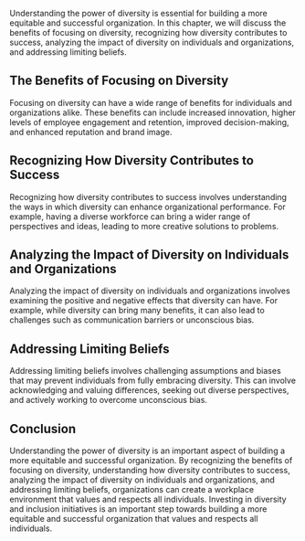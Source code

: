 
Understanding the power of diversity is essential for building a more equitable and successful organization. In this chapter, we will discuss the benefits of focusing on diversity, recognizing how diversity contributes to success, analyzing the impact of diversity on individuals and organizations, and addressing limiting beliefs.

The Benefits of Focusing on Diversity
-------------------------------------

Focusing on diversity can have a wide range of benefits for individuals and organizations alike. These benefits can include increased innovation, higher levels of employee engagement and retention, improved decision-making, and enhanced reputation and brand image.

Recognizing How Diversity Contributes to Success
------------------------------------------------

Recognizing how diversity contributes to success involves understanding the ways in which diversity can enhance organizational performance. For example, having a diverse workforce can bring a wider range of perspectives and ideas, leading to more creative solutions to problems.

Analyzing the Impact of Diversity on Individuals and Organizations
------------------------------------------------------------------

Analyzing the impact of diversity on individuals and organizations involves examining the positive and negative effects that diversity can have. For example, while diversity can bring many benefits, it can also lead to challenges such as communication barriers or unconscious bias.

Addressing Limiting Beliefs
---------------------------

Addressing limiting beliefs involves challenging assumptions and biases that may prevent individuals from fully embracing diversity. This can involve acknowledging and valuing differences, seeking out diverse perspectives, and actively working to overcome unconscious bias.

Conclusion
----------

Understanding the power of diversity is an important aspect of building a more equitable and successful organization. By recognizing the benefits of focusing on diversity, understanding how diversity contributes to success, analyzing the impact of diversity on individuals and organizations, and addressing limiting beliefs, organizations can create a workplace environment that values and respects all individuals. Investing in diversity and inclusion initiatives is an important step towards building a more equitable and successful organization that values and respects all individuals.
